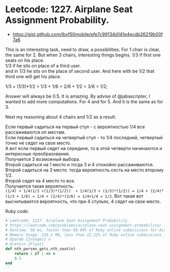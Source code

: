 # Leetcode: 1227. Airplane Seat Assignment Probability.

- https://gist.github.com/lbvf50mobile/efe7c99134d141e4ecdb26219b00f7a6

This is an interesting task, need to draw, a possibilities. For 1 chair is clear, the same for 2. But when 3 chairs, interesting things begins.
1/3 if first one seats on his place.               
1/3 if he sits on place of a third user.               
and in 1/3 he sits on the place of second user. And here with be 1/2 that third one will get his place.          

1/3 + (1/3)*1/2 = 1/3 + 1/6 = 2/6 + 1/2 = 3/6 = 1/2;    

Answer will always be 0.5. It is amazing.  By advise of @jabascripter, I wanted to add more computations. For 4 and for 5. And it is the same as for 3.

Next my reasoning about 4 chairs and 1/2 as a result.

Если первый садиться на первый стул - с вероятностью 1/4 все рассаживаются оп местам.      
Если первый садиться на четвертый стул - то 1/4 последний, четвертый точно не сядет на свое место.       
А вот если первый сядет на середине, то в этой четверти начинаются и интересные преобразования.   
Получается 3 возможный выбора.        
Второй садиться на 1 место и тогда 3 и 4 спокойно рассаживаются.      
Второй садиться на 3 место. тогда вероятность сесть на место второму 1/2.     
Второй сядет на 4 место то все.       
Получается такая вероятность.     
`(1/4) + 1/4(1/3 +(1/3)*(1/2))  + 1/4(1/3 + (1/3)*(1/2)) = 1/4 + (2/4)*(1/3 + 1/6) = 1/4 + (2/4)*(3/6) = 1/4+1/4 = 1/2`.
Вот такая вот высчитывается вероятность, что при 4 стульях, 4 сядет на свое место.       

Ruby code:
```Ruby
# Leetcode: 1227. Airplane Seat Assignment Probability.
# https://leetcode.com/problems/airplane-seat-assignment-probability/
# Runtime: 56 ms, faster than 88.89% of Ruby online submissions for Airplane Seat Assignment Probability.
# Memory Usage: 210.1 MB, less than 22.22% of Ruby online submissions for Airplane Seat Assignment Probability.
# @param {Integer} n
# @return {Float}
def nth_person_gets_nth_seat(n)
    return 1 if 1 == n
    0.5
end
``